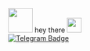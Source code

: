 <div id="header" align="left">
  <a
     <h1>
    <img src="https://media.giphy.com/media/k0ijJhqrUP4T2EvmJ1/giphy.gif" width="50"/>
    hey there
    <img src="https://media.giphy.com/media/hvRJCLFzcasrR4ia7z/giphy.gif" width="30px"/>
    </h1>
  </a>
</div>
<div id="badges">
  <a href="https://t.me/thebirdisflyinghome">
    <img src="https://img.shields.io/badge/Telegram-blue?style=for-the-badge&logo=telegram&logoColor=white" alt="Telegram Badge"/>
  </a>
</div>
